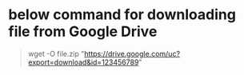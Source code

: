 # below command for downloading file from Google Drive

>wget -O file.zip "https://drive.google.com/uc?export=download&id=123456789"
